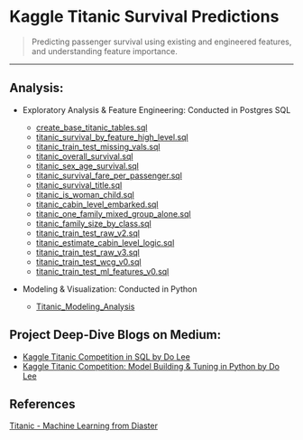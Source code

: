 # Kaggle Titanic Survival Predictions

> Predicting passenger survival using existing and engineered features, and understanding feature importance.

---

## Analysis: 

- Exploratory Analysis & Feature Engineering: Conducted in Postgres SQL
	- [create_base_titanic_tables.sql](https://gist.github.com/do-y-lee/bc578f62e81ea34094e6ec5c9680d076#file-create_base_titanic_tables-sql)
	- [titanic_survival_by_feature_high_level.sql](https://gist.github.com/do-y-lee/3651d07c7948ca6d8fbc722f1e113fce#file-titanic_survival_by_feature_high_level-sql)
	- [titanic_train_test_missing_vals.sql](https://gist.github.com/do-y-lee/cf8e348017778ffd02b5ec6dc82d11f5#file-titanic_train_test_missing_vals-sql)
	- [titanic_overall_survival.sql](https://gist.github.com/do-y-lee/c1a8ef35d9c177f9a11e2b34a763a047#file-titanic_overall_survival-sql)
	- [titanic_sex_age_survival.sql](https://gist.github.com/do-y-lee/1db7686153f52086033d25b5a9efa78b#file-titanic_sex_age_survival-sql)
	- [titanic_survival_fare_per_passenger.sql](https://gist.github.com/do-y-lee/fa713cf76e696d4e9673b351e96139e8#file-titanic_survival_fare_per_passenger-sql)
	- [titanic_survival_title.sql](https://gist.github.com/do-y-lee/10803438c336a3ae16bcaeaeead7a713#file-titanic_survival_title-sql)
	- [titanic_is_woman_child.sql](https://gist.github.com/do-y-lee/06490fff41a1465a271d036ece23854f#file-titanic_is_woman_child-sql)
	- [titanic_cabin_level_embarked.sql](https://gist.github.com/do-y-lee/7b318760c3a12b7d297be66e2a3ae229#file-titanic_cabin_level_embarked-sql)
	- [titanic_one_family_mixed_group_alone.sql](https://gist.github.com/do-y-lee/42bb24f4e451bad627abbb7afa98dd8c#file-titanic_one_family_mixed_group_alone-sql)
	- [titanic_family_size_by_class.sql](https://gist.github.com/do-y-lee/0d08537be53ab4d1dd1e9254a623a659#file-titanic_family_size_by_class-sql)
	- [titanic_train_test_raw_v2.sql](https://gist.github.com/do-y-lee/f59524aa2df23b5efcce645b3abef281#file-titanic_train_test_raw_v2-sql)
	- [titanic_estimate_cabin_level_logic.sql](https://gist.github.com/do-y-lee/eca45e1b0437e1f11b093b0dd10d741f#file-titanic_estimate_cabin_level_logic-sql)
	- [titanic_train_test_raw_v3.sql](https://gist.github.com/do-y-lee/dce29c3dfc8148094fca477877a1aaff#file-titanic_train_test_raw_v3-sql)
	- [titanic_train_test_wcg_v0.sql](https://gist.github.com/do-y-lee/b31f4872ba93eeb0dccc3f151cdc2232#file-titanic_train_test_wcg_v0-sql)
	- [titanic_train_test_ml_features_v0.sql](https://gist.github.com/do-y-lee/e810a18ba3120438adec86489af73abb#file-titanic_train_test_ml_features_v0-sql)

- Modeling & Visualization: Conducted in Python 
	- [Titanic_Modeling_Analysis](https://github.com/do-y-lee/kaggle-titanic-analysis/blob/main/Titanic_Modeling_Analysis.ipynb)


## Project Deep-Dive Blogs on Medium:

- [Kaggle Titanic Competition in SQL by Do Lee](https://towardsdatascience.com/kaggle-titanic-competition-in-sql-78ae3cd551ce)
- [Kaggle Titanic Competition: Model Building & Tuning in Python by Do Lee](https://towardsdatascience.com/kaggle-titanic-competition-model-building-tuning-in-python-12f4f74436b5)


## References
[Titanic - Machine Learning from Diaster](https://www.kaggle.com/c/titanic)

